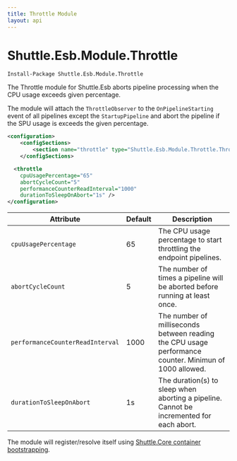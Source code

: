 ```yaml
---
title: Throttle Module
layout: api
---
```

# Shuttle.Esb.Module.Throttle

<div class="nuget-badge">
	<p>
		<code>Install-Package Shuttle.Esb.Module.Throttle</code>
	</p>
</div>

The Throttle module for Shuttle.Esb aborts pipeline processing when the CPU usage exceeds given percentage.

The module will attach the `ThrottleObserver` to the `OnPipelineStarting` event of all pipelines except the `StartupPipeline` and abort the pipeline if the SPU usage is exceeds the given percentage.

```xml
<configuration>
	<configSections>
		<section name="throttle" type="Shuttle.Esb.Module.Throttle.ThrottleSection, Shuttle.Esb.Module.Throttle"/>
	</configSections>

  <throttle 
	cpuUsagePercentage="65"
	abortCycleCount="5"
	performanceCounterReadInterval="1000"
	durationToSleepOnAbort="1s" />
</configuration>
```

| Attribute						| Default 	| Description	| 
| ---							| ---		| ---			| 
| `cpuUsagePercentage`			| 65		| The CPU usage percentage to start throttling the endpoint pipelines. |
| `abortCycleCount`				| 5		| The number of times a pipeline will be aborted before running at least once. |
| `performanceCounterReadInterval`				| 1000		| The number of milliseconds between reading the CPU usage performance counter.  Minimun of 1000 allowed. |
| `durationToSleepOnAbort`	| 1s		| The duration(s) to sleep when aborting a pipeline.  Cannot be incremented for each abort. |

The module will register/resolve itself using [Shuttle.Core container bootstrapping](http://shuttle.github.io/shuttle-core/overview-container/#bootstrapping).
